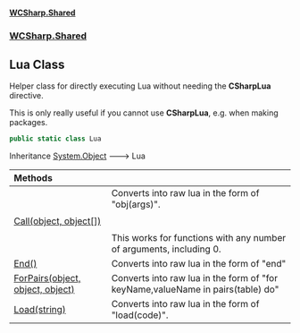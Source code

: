 #### [WCSharp.Shared](README.md 'README')
### [WCSharp.Shared](WCSharp.Shared.md 'WCSharp.Shared')

## Lua Class

Helper class for directly executing Lua without needing the __CSharpLua__ directive.  
  
This is only really useful if you cannot use __CSharpLua__, e.g. when making packages.

```csharp
public static class Lua
```

Inheritance [System.Object](https://docs.microsoft.com/en-us/dotnet/api/System.Object 'System.Object') &#129106; Lua

| Methods | |
| :--- | :--- |
| [Call(object, object[])](WCSharp.Shared.Lua.Call(object,object[]).md 'WCSharp.Shared.Lua.Call(object, object[])') | Converts into raw lua in the form of "obj(args)".<br/><br/><br/>This works for functions with any number of arguments, including 0. |
| [End()](WCSharp.Shared.Lua.End().md 'WCSharp.Shared.Lua.End()') | Converts into raw lua in the form of "end" |
| [ForPairs(object, object, object)](WCSharp.Shared.Lua.ForPairs(object,object,object).md 'WCSharp.Shared.Lua.ForPairs(object, object, object)') | Converts into raw lua in the form of "for keyName,valueName in pairs(table) do" |
| [Load(string)](WCSharp.Shared.Lua.Load(string).md 'WCSharp.Shared.Lua.Load(string)') | Converts into raw lua in the form of "load(code)". |
